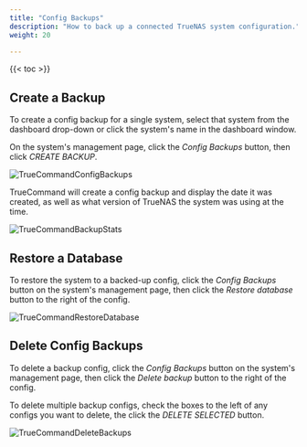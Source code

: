 ```yaml
---
title: "Config Backups"
description: "How to back up a connected TrueNAS system configuration."
weight: 20

---
```


{{< toc >}}

## Create a Backup

To create a config backup for a single system, select that system from the dashboard drop-down or click the system's name in the dashboard window.

On the system's management page, click the *Config Backups* button, then click *CREATE BACKUP*.

![TrueCommandConfigBackups](/images/TrueCommand/Dashboard/TC20TrueCommandConfigBackups.png "Config Backups")

TrueCommand will create a config backup and display the date it was created, as well as what version of TrueNAS the system was using at the time.

![TrueCommandBackupStats](/images/TrueCommand/Dashboard/TC20TrueCommandBackupStats.png "Config Backup Info")

## Restore a Database

To restore the system to a backed-up config, click the *Config Backups* button on the system's management page, then click the *Restore database* button to the right of the config.

![TrueCommandRestoreDatabase](/images/TrueCommand/Dashboard/TC20TrueCommandRestoreDatabase.png "Restore Database")

## Delete Config Backups

To delete a backup config, click the *Config Backups* button on the system's management page, then click the *Delete backup* button to the right of the config.

To delete multiple backup configs, check the boxes to the left of any configs you want to delete, the click the *DELETE SELECTED* button.

![TrueCommandDeleteBackups](/images/TrueCommand/Dashboard/TC20TrueCommandDeleteBackups.png "DeleteBackups")
